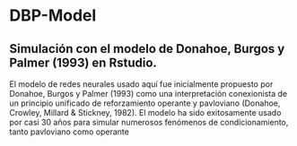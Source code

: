 # DBP-Model
## Simulación con el modelo de Donahoe, Burgos y Palmer (1993) en Rstudio.

El modelo de redes neurales usado aquí fue inicialmente propuesto por Donahoe, Burgos y Palmer (1993) como una interpretación conexionista de un principio unificado de reforzamiento operante y pavloviano (Donahoe, Crowley, Millard & Stickney, 1982). El modelo ha sido exitosamente usado por casi 30 años para simular numerosos fenómenos de condicionamiento, tanto pavloviano como operante
